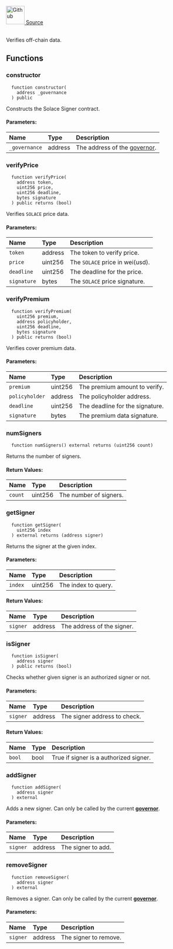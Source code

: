 <a href="https://github.com/solace-fi/solace-core/blob/main/contracts/utils/SolaceSigner.sol"><img src="/img/github.svg" alt="Github" width="50px"/> Source</a><br/><br/>

Verifies off-chain data.


## Functions
### constructor
```solidity
  function constructor(
    address _governance
  ) public
```
Constructs the Solace Signer contract.


#### Parameters:
| Name | Type | Description                                                          |
| :--- | :--- | :------------------------------------------------------------------- |
| `_governance` | address | The address of the [governor](/docs/protocol/governance). |

### verifyPrice
```solidity
  function verifyPrice(
    address token,
    uint256 price,
    uint256 deadline,
    bytes signature
  ) public returns (bool)
```
Verifies `SOLACE` price data.


#### Parameters:
| Name | Type | Description                                                          |
| :--- | :--- | :------------------------------------------------------------------- |
| `token` | address | The token to verify price. |
| `price` | uint256 | The `SOLACE` price in wei(usd). |
| `deadline` | uint256 | The deadline for the price. |
| `signature` | bytes | The `SOLACE` price signature. |

### verifyPremium
```solidity
  function verifyPremium(
    uint256 premium,
    address policyholder,
    uint256 deadline,
    bytes signature
  ) public returns (bool)
```
Verifies cover premium data.


#### Parameters:
| Name | Type | Description                                                          |
| :--- | :--- | :------------------------------------------------------------------- |
| `premium` | uint256 | The premium amount to verify. |
| `policyholder` | address | The policyholder address. |
| `deadline` | uint256 | The deadline for the signature. |
| `signature` | bytes | The premium data signature. |

### numSigners
```solidity
  function numSigners() external returns (uint256 count)
```
Returns the number of signers.



#### Return Values:
| Name                           | Type          | Description                                                                  |
| :----------------------------- | :------------ | :--------------------------------------------------------------------------- |
| `count` | uint256 | The number of signers. |

### getSigner
```solidity
  function getSigner(
    uint256 index
  ) external returns (address signer)
```
Returns the signer at the given index.


#### Parameters:
| Name | Type | Description                                                          |
| :--- | :--- | :------------------------------------------------------------------- |
| `index` | uint256 | The index to query. |

#### Return Values:
| Name                           | Type          | Description                                                                  |
| :----------------------------- | :------------ | :--------------------------------------------------------------------------- |
| `signer` | address | The address of the signer. |

### isSigner
```solidity
  function isSigner(
    address signer
  ) public returns (bool)
```
Checks whether given signer is an authorized signer or not.


#### Parameters:
| Name | Type | Description                                                          |
| :--- | :--- | :------------------------------------------------------------------- |
| `signer` | address | The signer address to check. |

#### Return Values:
| Name                           | Type          | Description                                                                  |
| :----------------------------- | :------------ | :--------------------------------------------------------------------------- |
| `bool` | bool | True if signer is a authorized signer. |

### addSigner
```solidity
  function addSigner(
    address signer
  ) external
```
Adds a new signer.
Can only be called by the current [**governor**](/docs/protocol/governance).


#### Parameters:
| Name | Type | Description                                                          |
| :--- | :--- | :------------------------------------------------------------------- |
| `signer` | address | The signer to add. |

### removeSigner
```solidity
  function removeSigner(
    address signer
  ) external
```
Removes a signer.
Can only be called by the current [**governor**](/docs/protocol/governance).


#### Parameters:
| Name | Type | Description                                                          |
| :--- | :--- | :------------------------------------------------------------------- |
| `signer` | address | The signer to remove. |


